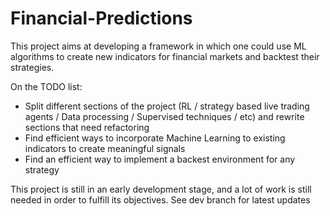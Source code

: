 # Financial-Predictions

This project aims at developing a framework in which one could use ML algorithms to create new indicators for financial markets and backtest their strategies. 

On the TODO list: 
  - Split different sections of the project (RL / strategy based live trading agents / Data processing / Supervised techniques / etc) and rewrite sections that need refactoring
  - Find efficient ways to incorporate Machine Learning to existing indicators to create meaningful signals
  - Find an efficient way to implement a backest environment for any strategy
  
This project is still in an early development stage, and a lot of work is still needed in order to fulfill its objectives. See dev branch for latest updates
